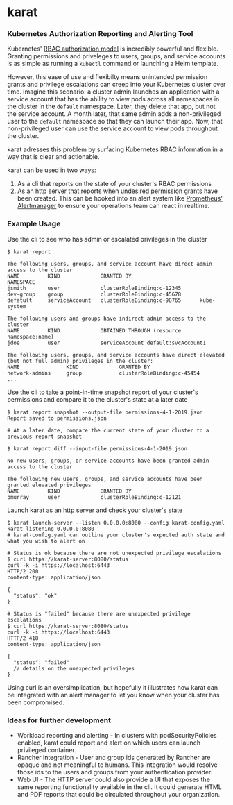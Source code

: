 # karat
### Kubernetes Authorization Reporting and Alerting Tool

Kubernetes' [RBAC authorization model](https://kubernetes.io/docs/reference/access-authn-authz/rbac/) is incredibly powerful and flexible. Granting permissions and priveleges to users, groups, and service accounts is as simple as running a `kubectl` command or launching a Helm template.

However, this ease of use and flexibilty means unintended permission grants and privilege escalations can creep into your Kubernetes cluster over time. Imagine this scenario: a cluster admin launches an application with a service account that has the ability to view pods across all namespaces in the cluster in the `default` namespace. Later, they delete that app, but not the service account. A month later, that same admin adds a non-privileged user to the `default` namespace so that they can launch their app. Now, that non-privileged user can use the service account to view pods throughout the cluster.

karat adresses this problem by surfacing Kubernetes RBAC information in a way that is clear and actionable.

karat can be used in two ways:
1. As a cli that reports on the state of your cluster's RBAC permissions
2. As an http server that reports when undesired permission grants have been created. This can be hooked into an alert system like [Prometheus' Alertmanager](https://prometheus.io/docs/alerting/alertmanager/) to ensure your operations team can react in realtime.

### Example Usage
Use the cli to see who has admin or escalated privileges in the cluster
```
$ karat report

The following users, groups, and service account have direct admin access to the cluster
NAME         KIND             GRANTED BY                      NAMESPACE
jsmith       user             clusterRoleBinding:c-12345
dev-group    group            clusterRoleBinding:c-45678
defatult     serviceAccount   clusterRoleBinding:c-98765      kube-system

The following users and groups have indirect admin access to the cluster
NAME         KIND             OBTAINED THROUGH (resource namespace:name)
jdoe         user             serviceAccount default:svcAccount1

The following users, groups, and service accounts have direct elevated (but not full admin) privileges in the cluster:
NAME               KIND             GRANTED BY
network-admins     group            clusterRoleBinding:c-45454
...
```

Use the cli to take a point-in-time snapshot report of your cluster's permissions and compare it to the cluster's state at a later date
```
$ karat report snapshot --output-file permissions-4-1-2019.json
Report saved to permissions.json

# At a later date, compare the current state of your cluster to a previous report snapshot

$ karat report diff --input-file permissions-4-1-2019.json

No new users, groups, or service accounts have been granted admin access to the cluster

The following new users, groups, and service accounts have been granted elevated privileges
NAME         KIND             GRANTED BY                    
bmurray      user             clusterRoleBinding:c-12121
```

Launch karat as an http server and check your cluster's state
```
$ karat launch-server --listen 0.0.0.0:8080 --config karat-config.yaml
karat listening 0.0.0.0:8080
# karat-config.yaml can outline your cluster's expected auth state and what you wish to alert on

# Status is ok because there are not unexpected privilege escalations
$ curl https://karat-server:8080/status
curl -k -i https://localhost:6443
HTTP/2 200
content-type: application/json

{
  "status": "ok"
}

# Status is "failed" because there are unexpected privilege escalations
$ curl https://karat-server:8080/status
curl -k -i https://localhost:6443
HTTP/2 418
content-type: application/json

{
  "status": "failed"
  // details on the unexpected privileges
}
```
Using curl is an oversimplication, but hopefully it illustrates how karat can be integrated with an alert manager to let you know when your cluster has been compromised.



### Ideas for further development
- Workload reporting and alerting - In clusters with podSecurityPolicies enabled, karat could report and alert on which users can launch privileged container.
- Rancher integration - User and group ids generated by Rancher are opaque and not meaningful to humans. This integration would resolve those ids to the users and groups from your authentication provider.
- Web UI - The HTTP server could also provide a UI that exposes the same reporting functionality available in the cli. It could generate HTML and PDF reports that could be circulated throughout your organization.
